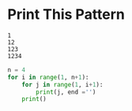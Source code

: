 # Print This Pattern
```
1
12
123
1234
```

```python
n = 4
for i in range(1, n+1):
    for j in range(1, i+1):
        print(j, end ='')
    print()
```